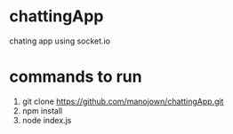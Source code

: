 # chattingApp
  chating app using socket.io
# commands to run
  1. git clone https://github.com/manojown/chattingApp.git
  2. npm  install
  3. node index.js
